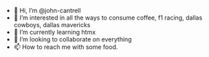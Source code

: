 - 👋 Hi, I’m @john-cantrell
- 👀 I’m interested in all the ways to consume coffee, f1 racing, dallas cowboys, dallas mavericks
- 🌱 I’m currently learning htmx
- 💞️ I’m looking to collaborate on everything
- 📫 How to reach me with some food.

<!---
john-cantrell/john-cantrell is a ✨ special ✨ repository because its `README.md` (this file) appears on your GitHub profile.
You can click the Preview link to take a look at your changes.
--->
